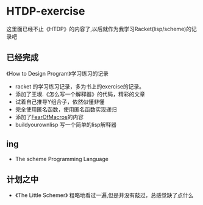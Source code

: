 # HTDP-exercise
 这里面已经不止《HTDP》的内容了,以后就作为我学习Racket(lisp/scheme)的记录吧
## 已经完成
《How to Design Program》学习练习的记录
 - racket 的学习练习记录，多为书上的exercise的记录。
 - 添加了王垠.《怎么写一个解释器》的代码，精彩的文章
 - 试着自己推导Y组合子，依然似懂非懂
 - 完全使用匿名函数，使用匿名函数实现递归
 - 添加了[FearOfMacros](http://www.greghendershott.com/fear-of-macros/)的内容
 - buildyourownlisp  写一个简单的lisp解释器

## ing

 - The scheme Programming Language

## 计划之中
- 《The Little Schemer》
    粗略地看过一遍,但是并没有敲过，总感觉缺了点什么
